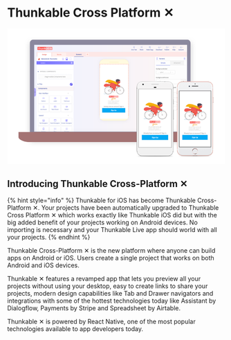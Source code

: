 # Thunkable Cross Platform ✕

![](../.gitbook/assets/gitbookplatformimage.png)

## Introducing Thunkable Cross-Platform ✕

{% hint style="info" %}
Thunkable for iOS has become Thunkable Cross-Platform ✕. Your projects have been automatically upgraded to Thunkable Cross Platform ✕ which works exactly like Thunkable iOS did but with the big added benefit of your projects working on Android devices. No importing is necessary and your Thunkable Live app should world with all your projects.
{% endhint %}

Thunkable Cross-Platform ✕ is the new platform where anyone can build apps on Android or iOS. Users create a single project that works on both Android and iOS devices. 

Thunkable ✕ features a revamped app that lets you preview all your projects without using your desktop, easy to create links to share your projects, modern design capabilities like Tab and Drawer navigators and integrations with some of the hottest technologies today like Assistant by Dialogflow, Payments by Stripe and Spreadsheet by Airtable.

Thunkable ✕ is powered by React Native, one of the most popular technologies available to app developers today.  

